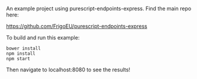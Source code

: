An example project using purescript-endpoints-express. Find the main repo here:

https://github.com/FrigoEU/purescript-endpoints-express

To build and run this example:

```
bower install
npm install
npm start
```

Then navigate to localhost:8080 to see the results!
